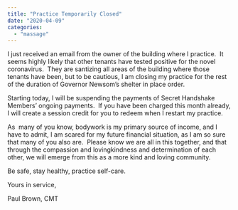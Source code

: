 ```yaml
---
title: "Practice Temporarily Closed"
date: "2020-04-09"
categories: 
  - "massage"
---
```


I just received an email from the owner of the building where I practice.  It seems highly likely that other tenants have tested positive for the novel coronavirus.  They are santizing all areas of the building where those tenants have been, but to be cautious, I am closing my practice for the rest of the duration of Governor Newsom’s shelter in place order.  
  
Starting today, I will be suspending the payments of Secret Handshake Members’ ongoing payments.  If you have been charged this month already, I will create a session credit for you to redeem when I restart my practice.  
  
As  many of you know, bodywork is my primary source of income, and I have to admit, I am scared for my future financial situation, as I am so sure that many of you also are.  Please know we are all in this together, and that through the compassion and lovingkindness and determination of each other, we will emerge from this as a more kind and loving community.  
  
Be safe, stay healthy, practice self-care.  
  
Yours in service,  
  
Paul Brown, CMT

